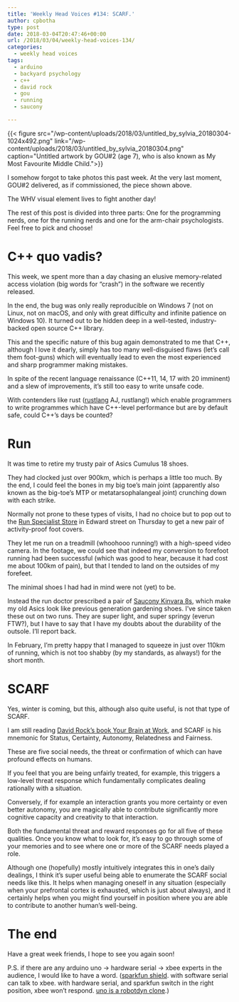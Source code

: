 ```yaml
---
title: 'Weekly Head Voices #134: SCARF.'
author: cpbotha
type: post
date: 2018-03-04T20:47:46+00:00
url: /2018/03/04/weekly-head-voices-134/
categories:
  - weekly head voices
tags:
  - arduino
  - backyard psychology
  - c++
  - david rock
  - gou
  - running
  - saucony

---
```

{{< figure src="/wp-content/uploads/2018/03/untitled_by_sylvia_20180304-1024x492.png" link="/wp-content/uploads/2018/03/untitled_by_sylvia_20180304.png" caption="Untitled artwork by GOU#2 (age 7), who is also known as My Most Favourite Middle Child.">}} 

I somehow forgot to take photos this past week. At the very last moment, GOU#2 delivered, as if commissioned, the piece shown above.

The WHV visual element lives to fight another day!

The rest of this post is divided into three parts: One for the programming nerds, one for the running nerds and one for the arm-chair psychologists. Feel free to pick and choose!

# C++ quo vadis?

This week, we spent more than a day chasing an elusive memory-related access violation (big words for “crash”) in the software we recently released.

In the end, the bug was only really reproducible on Windows 7 (not on Linux, not on macOS, and only with great difficulty and infinite patience on Windows 10). It turned out to be hidden deep in a well-tested, industry-backed open source C++ library.

This and the specific nature of this bug again demonstrated to me that C++, although I love it dearly, simply has too many well-disguised flaws (let’s call them foot-guns) which will eventually lead to even the most experienced and sharp programmer making mistakes.

In spite of the recent language renaissance (C++11, 14, 17 with 20 imminent) and a slew of improvements, it’s still too easy to write unsafe code.

With contenders like rust ([rustlang][1] AJ, rustlang!) which enable programmers to write programmes which have C++-level performance but are by default safe, could C++’s days be counted?

# Run

It was time to retire my trusty pair of Asics Cumulus 18 shoes.

They had clocked just over 900km, which is perhaps a little too much. By the end, I could feel the bones in my big toe’s main joint (apparently also known as the big-toe’s MTP or metatarsophalangeal joint) crunching down with each strike.

Normally not prone to these types of visits, I had no choice but to pop out to the [Run Specialist Store][2] in Edward street on Thursday to get a new pair of activity-proof foot covers.

They let me run on a treadmill (whoohooo running!) with a high-speed video camera. In the footage, we could see that indeed my conversion to forefoot running had been successful (which was good to hear, because it had cost me about 100km of pain), but that I tended to land on the outsides of my forefeet.

The minimal shoes I had had in mind were not (yet) to be.

Instead the run doctor prescribed a pair of [Saucony Kinvara 8s][3], which make my old Asics look like previous generation gardening shoes. I’ve since taken these out on two runs. They are super light, and super springy (everun FTW?), but I have to say that I have my doubts about the durability of the outsole. I’ll report back.

In February, I’m pretty happy that I managed to squeeze in just over 110km of running, which is not too shabby (by my standards, as always!) for the short month.

# SCARF

Yes, winter is coming, but this, although also quite useful, is not that type of SCARF.

I am still reading [David Rock’s book Your Brain at Work][4], and SCARF is his mnemonic for Status, Certainty, Autonomy, Relatedness and Fairness.

These are five social needs, the threat or confirmation of which can have profound effects on humans.

If you feel that you are being unfairly treated, for example, this triggers a low-level threat response which fundamentally complicates dealing rationally with a situation.

Conversely, if for example an interaction grants you more certainty or even better autonomy, you are magically able to contribute significantly more cognitive capacity and creativity to that interaction.

Both the fundamental threat and reward responses go for all five of these qualities. Once you know what to look for, it’s easy to go through some of your memories and to see where one or more of the SCARF needs played a role.

Although one (hopefully) mostly intuitively integrates this in one’s daily dealings, I think it’s super useful being able to enumerate the SCARF social needs like this. It helps when managing oneself in any situation (especially when your prefrontal cortex is exhausted, which is just about always), and it certainly helps when you might find yourself in position where you are able to contribute to another human’s well-being.

# The end

Have a great week friends, I hope to see you again soon!

P.S. if there are any arduino uno -> hardware serial -> xbee experts in the audience, I would like to have a word. ([sparkfun shield][5]. with software serial can talk to xbee. with hardware serial, and sparkfun switch in the right position, xbee won’t respond. [uno is a robotdyn clone][6].)

 [1]: https://www.rust-lang.org/en-US/
 [2]: https://www.runspecialiststore.com/
 [3]: https://www.solereview.com/saucony-kinvara-8-review/
 [4]: https://your-brain-at-work.com/
 [5]: https://www.sparkfun.com/products/12847
 [6]: https://medium.com/@phurl/robotdyn-uno-vs-arduino-genuino-uno-a9ac3b17a96f
